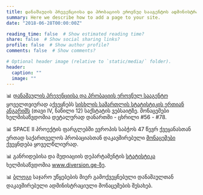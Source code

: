 ```yaml
---
title: დანაშაულის პრევენციისა და პრობაციის ეროვნულ სააგენტოს ადმინისტრაციული მონაცემები
summary: Here we describe how to add a page to your site.
date: "2018-06-28T00:00:00Z"

reading_time: false  # Show estimated reading time?
share: false  # Show social sharing links?
profile: false  # Show author profile?
comments: false  # Show comments?

# Optional header image (relative to `static/media/` folder).
header:
  caption: ""
  image: ""
---
```


:bar_chart: [დანაშაულის პრევენციისა და პრობაციის ეროვნულ სააგენტო](https://www.facebook.com/CenterforCrimePrevention) ყოველთვიურად აქვეყნებს [სისხლის სამართლის სტატისტიკის ერთიან ანგარიშს](https://www.geostat.ge/ka/modules/categories/679/siskhlis-samartlis-statistikis-ertiani-angarishi) (თავი IV, ნაწილი 12) საქსტატის ვებსაიტზე. მონაცემები ხელმისაწვდომია დეტალურად დანართში - ცხრილი #56 - #78.

:bar_chart: SPACE II პროექტის ფარგლებში ევროპის საბჭოს 47 წევრ ქვეყანასთან ერთად საქართველოს პრობაციასთან დაკავშირებული [მონაცემები](https://wp.unil.ch/space/space-ii/annual-reports/) ქვეყნდება ყოველწლიურად.   

:bar_chart: განრიდებისა და მედიაციის დეპარტამენტის [სტატისტიკა](http://diversion.ge/?action=page&pid=52&lang=geo) ხელმისაწვდომია www.diversion.ge-ზე. 


:bar_chart: [ბლოგი](https://temurgugushvili.ge/ka/category/%E1%83%90%E1%83%93%E1%83%9B%E1%83%98%E1%83%9C%E1%83%98%E1%83%A1%E1%83%A2%E1%83%A0%E1%83%90%E1%83%AA%E1%83%98%E1%83%A3%E1%83%9A%E1%83%98-%E1%83%9B%E1%83%9D%E1%83%9C%E1%83%90%E1%83%AA%E1%83%94%E1%83%9B%E1%83%94%E1%83%91%E1%83%98/) საჯარო უწყებების მიერ გამოქვეყნებული დანაშაულთან დაკავშირებული ადმინისტრაციული მონაცემების შესახებ. 




